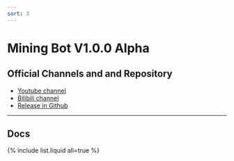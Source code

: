 ```yaml
---
sort: 3
---
```


# Mining Bot V1.0.0 Alpha

## Official Channels and and Repository

- [Youtube channel](https://www.youtube.com/channel/UClqj9y5HL4fSnv-9PCGrufg)
- [Bilibili channel](https://space.bilibili.com/304574061?spm_id_from=333.788.b_765f7570696e666f.1) 
- [Release in Github](https://github.com/Daemon-Technologies/Mining-Bot/releases/tag/1.0.0) 

------

## Docs

{% include list.liquid all=true %}
